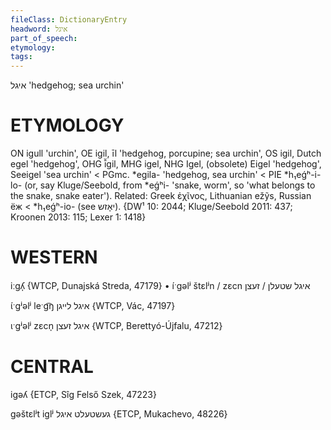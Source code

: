 ```yaml
---
fileClass: DictionaryEntry
headword: איגל
part_of_speech: 
etymology: 
tags: 
---
```

איגל
'hedgehog; sea urchin'

ETYMOLOGY
===========
ON igull 'urchin', OE igil, īl 'hedgehog, porcupine; sea urchin', OS igil, Dutch egel 'hedgehog', OHG ī̆gil, MHG igel, NHG Igel, (obsolete) Eigel 'hedgehog', Seeigel 'sea urchin' < PGmc. *egila- 'hedgehog, sea urchin' < PIE *h₁eǵʰ-i-lo- (or, say Kluge/Seebold, from *eǵʰi- 'snake, worm', so 'what belongs to the snake, snake eater').
Related: Greek  ἐχῖνος, Lithuanian ežỹs, Russian ёж < *h₁eǵʰ-io- (see יאָזש).
{DW¹ 10: 2044; Kluge/Seebold 2011: 437; Kroonen 2013: 115; Lexer 1: 1418}

WESTERN
========

iːgʎ̩ {WTCP, Dunajská Streda, 47179}
	•	íˑgəlʲ štɛlʲn / zɛcn איגל שטעלן / זעצן

ɩ́ˑgʲəlʲ leˑg͡ŋ איגל לייגן {WTCP, Vác, 47197}

ɩˑgʲəlʲ zɛcn̩ איגל זעצן {WTCP, Berettyó-Újfalu, 47212}

CENTRAL
========

igəʎ {ETCP, Sîg Felső Szek, 47223}

gəštɛlʲt iglʲ געשטעלט איגל {ETCP, Mukachevo, 48226}
